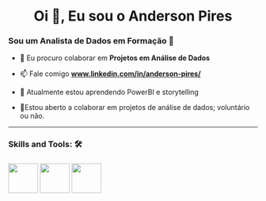 

<h1 align="center">Oi 👋, Eu sou o Anderson Pires</h1>


  <h3>Sou um Analista de Dados em Formação 🚧</h3>

  
- 👯 Eu procuro colaborar em **Projetos em Análise de Dados**

- 📫 Fale comigo **www.linkedin.com/in/anderson-pires/**

- 🌱 Atualmente estou aprendendo PowerBI e storytelling

- 💞️Estou aberto a colaborar em projetos de análise de dados; voluntário ou não.
________
<h3> Skills and Tools: 🛠️</h3>
<h3>  
  
<img src="https://upload.wikimedia.org/wikipedia/commons/c/c3/Python-logo-notext.svg" width="60px">
  
<img src="https://upload.wikimedia.org/wikipedia/commons/3/38/Jupyter_logo.svg" width="60px">

<img src="https://upload.wikimedia.org/wikipedia/commons/c/cf/New_Power_BI_Logo.svg" width="60px">
</h3>




<!--

Here are some ideas to get you started:

- 🔭 I’m currently working on ...
- 🌱 I’m currently learning ...
- 👯 I’m looking to collaborate on ...
- 🤔 I’m looking for help with ...
- 💬 Ask me about ...
- 📫 How to reach me: ...
- 😄 Pronouns: ...
- ⚡ Fun fact: ...
-->
